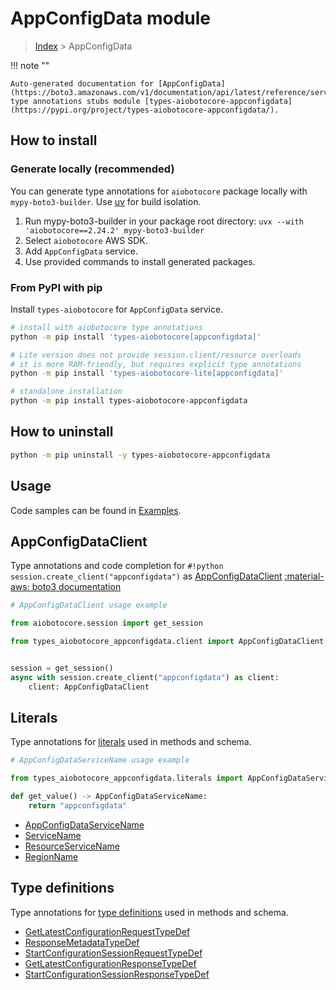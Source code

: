 # AppConfigData module

> [Index](../README.md) > AppConfigData


!!! note ""

    Auto-generated documentation for [AppConfigData](https://boto3.amazonaws.com/v1/documentation/api/latest/reference/services/appconfigdata.html#appconfigdata)
    type annotations stubs module [types-aiobotocore-appconfigdata](https://pypi.org/project/types-aiobotocore-appconfigdata/).

## How to install

### Generate locally (recommended)

You can generate type annotations for `aiobotocore` package locally with `mypy-boto3-builder`.
Use [uv](https://docs.astral.sh/uv/getting-started/installation/) for build isolation.

1. Run mypy-boto3-builder in your package root directory: `uvx --with 'aiobotocore==2.24.2' mypy-boto3-builder`
1. Select `aiobotocore` AWS SDK.
1. Add `AppConfigData` service.
1. Use provided commands to install generated packages.



### From PyPI with pip

Install `types-aiobotocore` for `AppConfigData` service.

```bash
# install with aiobotocore type annotations
python -m pip install 'types-aiobotocore[appconfigdata]'

# Lite version does not provide session.client/resource overloads
# it is more RAM-friendly, but requires explicit type annotations
python -m pip install 'types-aiobotocore-lite[appconfigdata]'

# standalone installation
python -m pip install types-aiobotocore-appconfigdata
```



## How to uninstall

```bash
python -m pip uninstall -y types-aiobotocore-appconfigdata
```

## Usage

Code samples can be found in [Examples](./usage.md).

## AppConfigDataClient

Type annotations and code completion for  `#!python session.create_client("appconfigdata")` as [AppConfigDataClient](./client.md)
[:material-aws: boto3 documentation](https://boto3.amazonaws.com/v1/documentation/api/latest/reference/services/appconfigdata.html#AppConfigData.Client)

```python
# AppConfigDataClient usage example

from aiobotocore.session import get_session

from types_aiobotocore_appconfigdata.client import AppConfigDataClient


session = get_session()
async with session.create_client("appconfigdata") as client:
    client: AppConfigDataClient
```








## Literals

Type annotations for [literals](./literals.md) used in methods and schema.

```python
# AppConfigDataServiceName usage example

from types_aiobotocore_appconfigdata.literals import AppConfigDataServiceName

def get_value() -> AppConfigDataServiceName:
    return "appconfigdata"
```

- [AppConfigDataServiceName](./literals.md#appconfigdataservicename)
- [ServiceName](./literals.md#servicename)
- [ResourceServiceName](./literals.md#resourceservicename)
- [RegionName](./literals.md#regionname)




## Type definitions

Type annotations for [type definitions](./type_defs.md) used in methods and schema.

- [GetLatestConfigurationRequestTypeDef](./type_defs.md#getlatestconfigurationrequesttypedef)
- [ResponseMetadataTypeDef](./type_defs.md#responsemetadatatypedef)
- [StartConfigurationSessionRequestTypeDef](./type_defs.md#startconfigurationsessionrequesttypedef)
- [GetLatestConfigurationResponseTypeDef](./type_defs.md#getlatestconfigurationresponsetypedef)
- [StartConfigurationSessionResponseTypeDef](./type_defs.md#startconfigurationsessionresponsetypedef)

